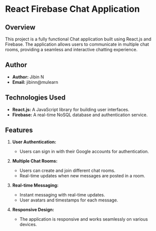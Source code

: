 # React Firebase Chat Application

## Overview

This project is a fully functional Chat application built using React.js and Firebase. The application allows users to communicate in multiple chat rooms, providing a seamless and interactive chatting experience.

## Author

- **Author:** Jibin N
- **Email:** jibinn@mulearn

## Technologies Used

- **React.js:** A JavaScript library for building user interfaces.
- **Firebase:** A real-time NoSQL database and authentication service.

## Features

1. **User Authentication:**
   - Users can sign in with their Google accounts for authentication.

2. **Multiple Chat Rooms:**
   - Users can create and join different chat rooms.
   - Real-time updates when new messages are posted in a room.

3. **Real-time Messaging:**
   - Instant messaging with real-time updates.
   - User avatars and timestamps for each message.

4. **Responsive Design:**
   - The application is responsive and works seamlessly on various devices.

 

